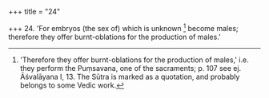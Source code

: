 +++
title = "24"

+++
24. 'For embryos (the sex of) which is unknown [^18]  become males; therefore they offer burnt-oblations for the production of males.'


[^18]:  'Therefore they offer burnt-oblations for the production of males,' i.e. they perform the Puṃsavana, one of the sacraments; p. 107 see ej. Āśvalāyana I, 13. The Sūtra is marked as a quotation, and probably belongs to some Vedic work.
